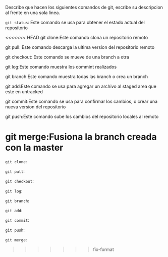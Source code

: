 Describe que hacen los siguientes comandos de git, escribe su descripcion al frente en una sola linea.

`git status`: Este comando se usa para obtener el estado actual del repositorio

<<<<<<< HEAD
git clone:Este comando clona un repositorio remoto

git pull: Este comando descarga la ultima version del repositorio remoto

git checkout: Este comando se mueve de una branch a otra

git log:Este comando muestra los commint realizados

git branch:Este comando muestra todas las branch o crea un branch

git add:Este comando se usa para agregar un archivo al staged area que este en untracked

git commit:Este comando se usa para confirmar los cambios, o crear una nueva version del repositorio

git push:Este comando sube los cambios del repositorio locales al remoto

git merge:Fusiona la branch creada con la master
=======
`git clone`:

`git pull`:

`git checkout`:

`git log`:

`git branch`:

`git add`:

`git commit`:

`git push`:

`git merge`:
>>>>>>> fix-format
